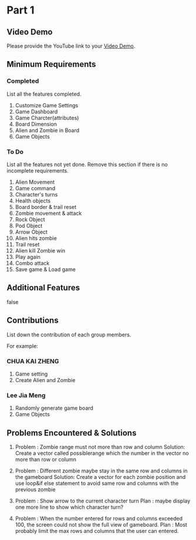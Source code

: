 # Part 1

## Video Demo

Please provide the YouTube link to your [Video Demo](https://youtu.be/RHFyQAKkFCE).

## Minimum Requirements

### Completed

List all the features completed.

1. Customize Game Settings
2. Game Dashboard
3. Game Charcter(attributes)
4. Board Dimension
5. Alien and Zombie in Board
6. Game Objects

### To Do

List all the features not yet done. Remove this section if there is no incomplete requirements.

1. Alien Movement
2. Game command
3. Character's turns
4. Health objects
5. Board border & trail reset
6. Zombie movement & attack
7. Rock Object
8. Pod Object
9. Arrow Object
10. Alien hits zombie
11. Trail reset
12. Alien kill Zombie win
13. Play again
14. Combo attack
15. Save game & Load game

## Additional Features
false

## Contributions

List down the contribution of each group members.

For example:

### CHUA KAI ZHENG

1. Game setting
2. Create Alien and Zombie

### Lee Jia Meng
1. Randomly generate game board
2. Game Objects

## Problems Encountered & Solutions
1.  Problem : Zombie range must not more than row and column
    Solution: Create a vector called possiblerange which the number in the vector no more than row or column

2.  Problem : Different zombie maybe stay in the same row and columns in the gameboard
    Solution: Create a vector for each zombie position and use loop&if else statement to avoid same row and columns with the previous zombie

3. Problem  : Show arrow to the current character turn 
   Plan     : maybe display one more line to show which character turn?

4. Problem : When the number entered for rows and columns exceeded 100, the screen could not show the full  view of gameboard.
   Plan    : Most probably limit the max rows and columns that the user can entered.